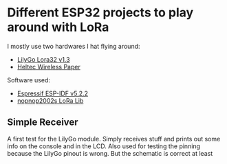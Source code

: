 
# Different ESP32 projects to play around with LoRa

I mostly use two hardwares I hat flying around:

- [LilyGo Lora32 v1.3](https://github.com/LilyGO/TTGO-LORA32/tree/LilyGO-V1.3-868)
- [Heltec Wireless Paper](https://heltec.org/project/wireless-paper/)

Software used:

- [Espressif ESP-IDF v5.2.2](https://docs.espressif.com/projects/esp-idf/en/stable/esp32/get-started/index.html)
- [nopnop2002s LoRa Lib](https://github.com/nopnop2002/esp-idf-sx127x.git)

## Simple Receiver

A first test for the LilyGo module. Simply receives stuff and prints out some info on the console and in the LCD. Also used for testing the pinning because the LilyGo pinout is wrong. But the schematic is correct at least
